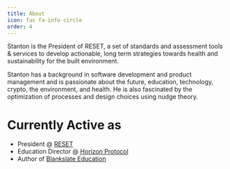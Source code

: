 ```yaml
---
title: About
icon: fas fa-info-circle
order: 4
---
```


<!-- > Add Markdown syntax content to file `_tabs/about.md`{: .filepath } and it will show up on this page.
{: .prompt-tip } -->

Stanton is the President of RESET, a set of standards and assessment tools & services to develop actionable, long term strategies towards health and sustainability for the built environment.

Stanton has a background in software development and product management and is passionate about the future, education, technology, crypto, the environment, and health. He is also fascinated by the optimization of processes and design choices using nudge theory.

# Currently Active as

- President @ [RESET](https://reset.build/)
- Education Director @ [Horizon Protocol](https://horizonprotocol.com/)
- Author of [Blankslate Education](https://blankslate.stantonwong.com/)